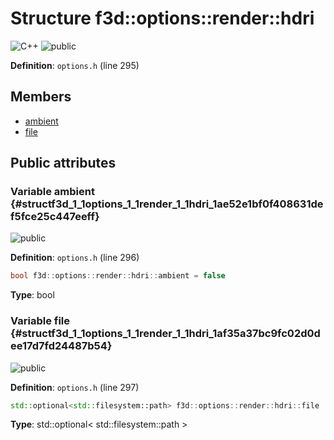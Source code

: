 # Structure f3d::options::render::hdri

![][C++]
![][public]

**Definition**: `options.h` (line 295)





## Members

* [ambient](structf3d_1_1options_1_1render_1_1hdri.md#structf3d_1_1options_1_1render_1_1hdri_1ae52e1bf0f408631def5fce25c447eeff)
* [file](structf3d_1_1options_1_1render_1_1hdri.md#structf3d_1_1options_1_1render_1_1hdri_1af35a37bc9fc02d0dee17d7fd24487b54)

## Public attributes

### Variable ambient {#structf3d_1_1options_1_1render_1_1hdri_1ae52e1bf0f408631def5fce25c447eeff}

![][public]

**Definition**: `options.h` (line 296)


```cpp
bool f3d::options::render::hdri::ambient = false
```








**Type**: bool



### Variable file {#structf3d_1_1options_1_1render_1_1hdri_1af35a37bc9fc02d0dee17d7fd24487b54}

![][public]

**Definition**: `options.h` (line 297)


```cpp
std::optional<std::filesystem::path> f3d::options::render::hdri::file
```








**Type**: std::optional< std::filesystem::path >



[public]: https://img.shields.io/badge/-public-brightgreen (public)
[C++]: https://img.shields.io/badge/language-C%2B%2B-blue (C++)
[protected]: https://img.shields.io/badge/-protected-yellow (protected)
[const]: https://img.shields.io/badge/-const-lightblue (const)
[static]: https://img.shields.io/badge/-static-lightgrey (static)